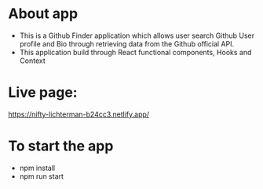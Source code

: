 # About app

- This is a Github Finder application which allows user search Github User profile and Bio through retrieving data from the Github official API.
- This application build through React functional components, Hooks and Context

# Live page:

https://nifty-lichterman-b24cc3.netlify.app/

# To start the app

- npm install
- npm run start
